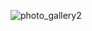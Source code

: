 ![photo_gallery2](https://user-images.githubusercontent.com/58409647/76374270-0fcbbf80-6386-11ea-8029-8d6ad734bbae.gif)
